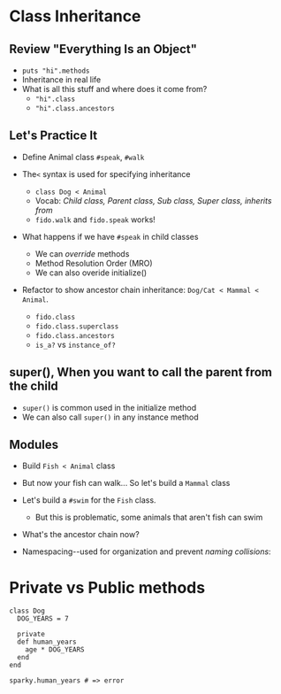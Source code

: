 # Class Inheritance

## Review "Everything Is an Object"
- `puts "hi".methods`
- Inheritance in real life
- What is all this stuff and where does it come from?
  - `"hi".class`
  - `"hi".class.ancestors`

## Let's Practice It
- Define Animal class `#speak`, `#walk`
- The`<` syntax is used for specifying inheritance
    - `class Dog < Animal`
    - Vocab:  *Child class, Parent class, Sub class, Super class, inherits from*
  - `fido.walk` and `fido.speak` works!
- What happens if we have `#speak` in child classes
  - We can _override_ methods
  - Method Resolution Order (MRO)
  - We can also overide initialize()

- Refactor to show ancestor chain inheritance:  `Dog/Cat < Mammal < Animal`.
    - `fido.class`
    - `fido.class.superclass`
    - `fido.class.ancestors`
    - `is_a?` vs `instance_of?`

## super(), When you want to call the parent from the child
- `super()` is common used in the initialize method
- We can also call `super()` in any instance method


## Modules  
- Build `Fish < Animal` class  
- But now your fish can walk... So let's build a `Mammal` class
- Let's build a `#swim` for the `Fish` class.  
  - But this is problematic, some animals that aren't fish can swim

- What's the ancestor chain now?
- Namespacing--used for organization and prevent *naming collisions*:

# Private vs Public methods

```
class Dog
  DOG_YEARS = 7

  private
  def human_years
    age * DOG_YEARS
  end
end

sparky.human_years # => error
```